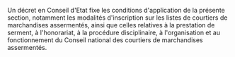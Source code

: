 Un décret en Conseil d'Etat fixe les conditions d'application de la présente section, notamment les modalités d'inscription sur les listes de courtiers de marchandises assermentés, ainsi que celles relatives à la prestation de serment, à l'honorariat, à la procédure disciplinaire, à l'organisation et au fonctionnement du Conseil national des courtiers de marchandises assermentés.